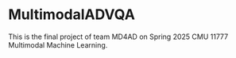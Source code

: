 # MultimodalADVQA
This is the final project of team MD4AD on Spring 2025 CMU 11777 Multimodal Machine Learning.
